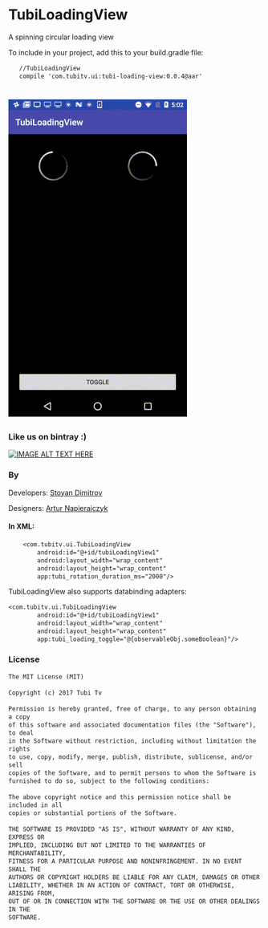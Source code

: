 # TubiLoadingView
A spinning circular loading view

To include in your project, add this to your build.gradle file:

```
   //TubiLoadingView
   compile 'com.tubitv.ui:tubi-loading-view:0.0.4@aar'
```
![Image](app/src/main/res/raw/github_img.gif)
========
### Like us on bintray :)  
[![IMAGE ALT TEXT HERE](https://www.bintray.com/docs/images/bintray_badge_color.png "You are awesome!")](https://bintray.com/tubitv/UI/TubiLoadingView?source=watch)

### By
Developers:
         [Stoyan Dimitrov](https://github.com/StoyanD)

Designers: 
         [Artur Napierajczyk](https://www.behance.net/napierajczyk)


#### In XML:

```
    <com.tubitv.ui.TubiLoadingView
        android:id="@+id/tubiLoadingView1"
        android:layout_width="wrap_content"
        android:layout_height="wrap_content"
        app:tubi_rotation_duration_ms="2000"/>
```

TubiLoadingView also supports databinding adapters:

```
<com.tubitv.ui.TubiLoadingView
        android:id="@+id/tubiLoadingView1"
        android:layout_width="wrap_content"
        android:layout_height="wrap_content"
        app:tubi_loading_toggle="@{observableObj.someBoolean}"/>
```

### License

```
The MIT License (MIT)

Copyright (c) 2017 Tubi Tv

Permission is hereby granted, free of charge, to any person obtaining a copy
of this software and associated documentation files (the "Software"), to deal
in the Software without restriction, including without limitation the rights
to use, copy, modify, merge, publish, distribute, sublicense, and/or sell
copies of the Software, and to permit persons to whom the Software is
furnished to do so, subject to the following conditions:

The above copyright notice and this permission notice shall be included in all
copies or substantial portions of the Software.

THE SOFTWARE IS PROVIDED "AS IS", WITHOUT WARRANTY OF ANY KIND, EXPRESS OR
IMPLIED, INCLUDING BUT NOT LIMITED TO THE WARRANTIES OF MERCHANTABILITY,
FITNESS FOR A PARTICULAR PURPOSE AND NONINFRINGEMENT. IN NO EVENT SHALL THE
AUTHORS OR COPYRIGHT HOLDERS BE LIABLE FOR ANY CLAIM, DAMAGES OR OTHER
LIABILITY, WHETHER IN AN ACTION OF CONTRACT, TORT OR OTHERWISE, ARISING FROM,
OUT OF OR IN CONNECTION WITH THE SOFTWARE OR THE USE OR OTHER DEALINGS IN THE
SOFTWARE.
```